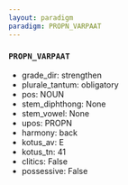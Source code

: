 ```yaml
---
layout: paradigm
paradigm: PROPN_VARPAAT
---
```

### ` PROPN_VARPAAT `


* grade_dir: strengthen
* plurale_tantum: obligatory
* pos: NOUN
* stem_diphthong: None
* stem_vowel: None
* upos: PROPN
* harmony: back
* kotus_av: E
* kotus_tn: 41
* clitics: False
* possessive: False
